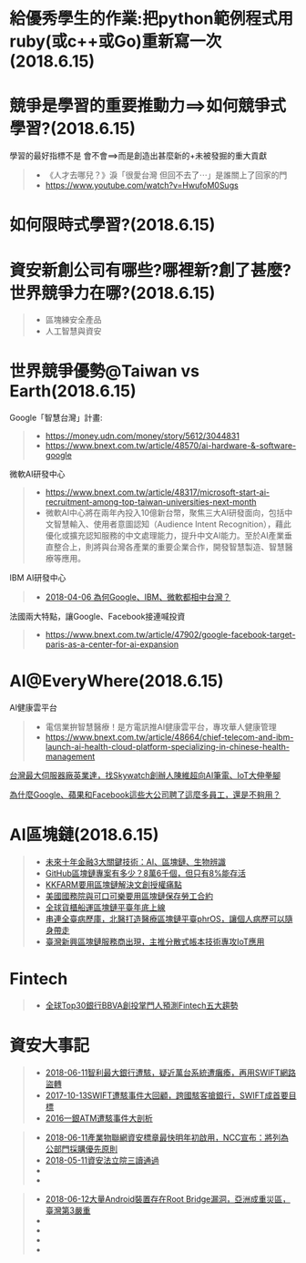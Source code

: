 # 給優秀學生的作業:把python範例程式用ruby(或c++或Go)重新寫一次(2018.6.15)

# 競爭是學習的重要推動力==>如何競爭式學習?(2018.6.15)

學習的最好指標不是  會不會==>而是創造出甚麼新的+未被發掘的重大貢獻

>* 《人才去哪兒？》淚「很愛台灣 但回不去了⋯」是誰關上了回家的門
>* https://www.youtube.com/watch?v=HwufoM0Sugs

# 如何限時式學習?(2018.6.15)

# 資安新創公司有哪些?哪裡新?創了甚麼?世界競爭力在哪?(2018.6.15)

>* 區塊練安全產品
>* 人工智慧與資安


# 世界競爭優勢@Taiwan vs Earth(2018.6.15)

Google「智慧台灣」計畫:
>* https://money.udn.com/money/story/5612/3044831
>* https://www.bnext.com.tw/article/48570/ai-hardware-&-software-google

微軟AI研發中心
>* https://www.bnext.com.tw/article/48317/microsoft-start-ai-recruitment-among-top-taiwan-universities-next-month
>* 微軟AI中心將在兩年內投入10億新台幣，聚焦三大AI研發面向，包括中文智慧輸入、使用者意圖認知（Audience Intent Recognition），藉此優化或擴充認知服務的中文處理能力，提升中文AI能力。至於AI產業垂直整合上，則將與台灣各產業的重要企業合作，開發智慧製造、智慧醫療等應用。

IBM AI研發中心
>* [2018-04-06 為何Google、IBM、微軟都相中台灣？](https://udndata.com/ndapp/udntag/finance/Article?origid=3072239)

法國兩大特點，讓Google、Facebook接連喊投資
>* https://www.bnext.com.tw/article/47902/google-facebook-target-paris-as-a-center-for-ai-expansion

# AI@EveryWhere(2018.6.15)

AI健康雲平台
>* 電信業拚智慧醫療！是方電訊推AI健康雲平台，專攻華人健康管理
>* https://www.bnext.com.tw/article/48664/chief-telecom-and-ibm-launch-ai-health-cloud-platform-specializing-in-chinese-health-management


[台灣最大伺服器廠英業達，找Skywatch創辦人陳維超向AI筆電、IoT大伸拳腳](https://www.bnext.com.tw/article/49527/server-inventec-ai-deeplearning-skywatch-nvidia-datacenter)

[為什麼Google、蘋果和Facebook這些大公司聘了這麼多員工，還是不夠用？](https://www.bnext.com.tw/article/49137/why-do-tech-companies-have-so-many-employees)

# AI區塊鏈(2018.6.15)
>* [未來十年金融3大關鍵技術：AI、區塊鏈、生物辨識](https://www.ithome.com.tw/people/109305)
>* [GitHub區塊鏈專案有多少？8萬6千個，但只有8%能存活](https://www.ithome.com.tw/news/118209)
>* [KKFARM要用區塊鏈解決文創授權痛點](https://www.ithome.com.tw/news/123098)
>* [美國國務院與可口可樂要用區塊鏈保存勞工合約](https://www.ithome.com.tw/news/123118)
>* [全球貨櫃船運區塊鏈平臺年底上線](https://www.ithome.com.tw/news/123105)
>* [串連全臺病歷庫，北醫打造醫療區塊鏈平臺phrOS，讓個人病歷可以隨身帶走](https://www.ithome.com.tw/news/118313)
>* [臺灣新興區塊鏈服務商出現，主推分散式帳本技術專攻IoT應用](https://www.ithome.com.tw/news/123096)


# Fintech

>* [全球Top30銀行BBVA創投掌門人預測Fintech五大趨勢](https://www.ithome.com.tw/news/103408)

# 資安大事記

>* [2018-06-11智利最大銀行遭駭，疑近萬台系統遭癱瘓，再用SWIFT網路盜轉](https://www.ithome.com.tw/news/123770)
>* [2017-10-13SWIFT遭駭事件大回顧，跨國駭客搶銀行，SWIFT成首要目標](https://www.ithome.com.tw/news/117385)
>* [2016一銀ATM遭駭事件大剖析](https://www.ithome.com.tw/article/107291?page=1)


>* [2018-06-11產業物聯網資安標章最快明年初啟用，NCC宣布：將列為公部門採購優先原則](https://www.ithome.com.tw/news/123787)
>* [2018-05-11資安法立院三讀通過](https://www.ithome.com.tw/article/123364)
>* []()
>* []()

>* [2018-06-12大量Android裝置存在Root Bridge漏洞，亞洲成重災區，臺灣第3嚴重](https://www.ithome.com.tw/news/123823)
>* []()
>* []()
>* []()
>* []()
